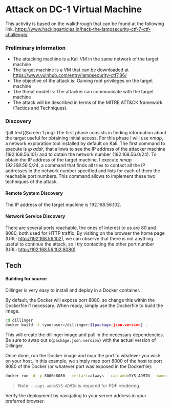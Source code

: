 # **Attack on DC-1 Virtual Machine**
This activity is based on the walkthrough that can be found at the following link.
https://www.hackingarticles.in/hack-the-lampsecurity-ctf-7-ctf-challenge/

### Preliminary information

- The attacking machine is a Kali VM in the same network of the target machine
- The target machine is a VM that can be downloaded at https://www.vulnhub.com/entry/lampsecurity-ctf7,86/
- The objective of the attack is: Gaining root privileges on the target machine
- The threat model is: The attacker can communicate with the target machine
- The attack will be described in terms of the MITRE ATT&CK framework (Tactics and Techniques).

### **Discovery**
![alt text](Screen 1.png)
The first phase consists in finding information about the target useful for obtaining initial access. For this phase I will use *nmap*, a network exploration tool installed by default on Kali. The first command to execute is *ip addr*, that allows to see the IP address of the attacker machine (192.168.56.101) and to obtain the network number (192.168.56.0/24). To obtain the IP address of the target machine, I execute *nmap 192.168.56.0/24*, a command that finds all tries to contact all the IP addresses in the network number specified and lists for each of them the reachable port numbers. This command allows to implement these two techniques of the attack.

#### Remote System Discovery 

The IP address of the target machine is 192.168.56.102.

#### Network Service Discovery

There are several ports reachable, the ones of interest to us are 80 and 8080, both used for HTTP traffic. By visiting on the browser the home page (URL: http://192.168.56.102), we can observe that there is not anything useful to continue the attack, so I try contacting the other port number (URL: http://192.168.56.102:8080).

## Tech



#### Building for source


Dillinger is very easy to install and deploy in a Docker container.

By default, the Docker will expose port 8080, so change this within the
Dockerfile if necessary. When ready, simply use the Dockerfile to
build the image.

```sh
cd dillinger
docker build -t <youruser>/dillinger:${package.json.version} .
```

This will create the dillinger image and pull in the necessary dependencies.
Be sure to swap out `${package.json.version}` with the actual
version of Dillinger.

Once done, run the Docker image and map the port to whatever you wish on
your host. In this example, we simply map port 8000 of the host to
port 8080 of the Docker (or whatever port was exposed in the Dockerfile):

```sh
docker run -d -p 8000:8080 --restart=always --cap-add=SYS_ADMIN --name=dillinger <youruser>/dillinger:${package.json.version}
```

> Note: `--capt-add=SYS-ADMIN` is required for PDF rendering.

Verify the deployment by navigating to your server address in
your preferred browser.